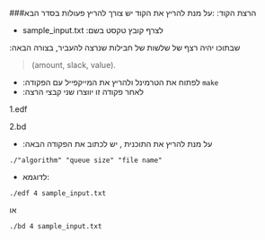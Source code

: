 ###הרצת הקוד:
:על מנת להריץ את הקוד יש צורך להריץ פעולות בסדר הבא
- sample_input.txt :לצרף קובץ טקסט בשם

:שבתוכו יהיה רצף של שלשות של חבילות שנרצה להעביר, בצורה הבאה
> (amount, slack, value).

- :לפתוח את הטרמינל ולהריץ את המייקפייל עם הפקודה
 `make`
- :לאחר פקודה זו יווצרו שני קבצי הרצה

1.edf

2.bd

- :על מנת להריץ את התוכנית , יש לכתוב את הפקודה הבאה

 `./"algorithm" "queue size" "file name"`


- לדוגמא:

 `./edf 4 sample_input.txt `

 או

   `./bd 4 sample_input.txt `

